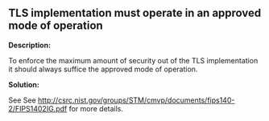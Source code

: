 
TLS implementation must operate in an approved mode of operation
-------

**Description:**

To enforce the maximum amount of security out of the TLS implementation it should always 
suffice the approved mode of operation. 


**Solution:**

See See http://csrc.nist.gov/groups/STM/cmvp/documents/fips140-2/FIPS1402IG.pdf 
for more details.

	